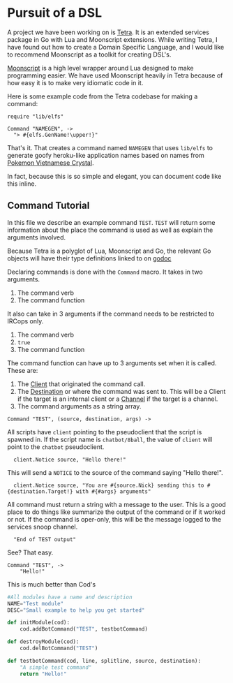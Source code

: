 Pursuit of a DSL
================

A project we have been working on is [Tetra](http://github.com/Xe/Tetra). It is 
an extended services package in Go with Lua and Moonscript extensions. While 
writing Tetra, I have found out how to create a Domain Specific Language, and 
I would like to recommend Moonscript as a toolkit for creating DSL's.

[Moonscript](http://moonscript.org) is a high level wrapper around Lua designed 
to make programming easier. We have used Moonscript heavily in Tetra because of 
how easy it is to make very idiomatic code in it.

Here is some example code from the Tetra codebase for making a command:

```moonscript
require "lib/elfs"

Command "NAMEGEN", ->
  "> #{elfs.GenName!\upper!}"
```

That's it. That creates a command named `NAMEGEN` that uses `lib/elfs` to 
generate goofy heroku-like application names based on names from [Pokemon Vietnamese Crystal](http://tvtropes.org/pmwiki/pmwiki.php/JustForFun/PokemonVietnameseCrystal).

In fact, because this is so simple and elegant, you can document code like this 
inline.

## Command Tutorial

In this file we describe an example command `TEST`. `TEST` will return some 
information about the place the command is used as well as explain the 
arguments involved.

Because Tetra is a polyglot of Lua, Moonscript and Go, the relevant Go objects 
will have their type definitions linked to on [godoc](http://godoc.org)

Declaring commands is done with the `Command` macro. It takes in two arguments.

1. The command verb
2. The command function

It also can take in 3 arguments if the command needs to be restricted to IRCops 
only.

1. The command verb
2. `true`
3. The command function

The command function can have up to 3 arguments set when it is called. These 
are:

1. The [Client](https://godoc.org/github.com/Xe/Tetra/bot#Client) that 
   originated the command call.
2. The [Destination](https://godoc.org/github.com/Xe/Tetra/bot#Targeter) or 
   where the command was sent to. This will be a Client if the target is an 
   internal client or 
   a [Channel](https://godoc.org/github.com/Xe/Tetra/bot#Channel) if the target 
   is a channel.
3. The command arguments as a string array.

```moonscript
Command "TEST", (source, destination, args) ->
```

All scripts have `client` pointing to the pseudoclient that the script is 
spawned in. If the script name is `chatbot/8ball`, the value of `client` will 
point to the `chatbot` pseudoclient.

```moonscript
  client.Notice source, "Hello there!"
```

This will send a `NOTICE` to the source of the command saying "Hello there!".

```moonscript
  client.Notice source, "You are #{source.Nick} sending this to #{destination.Target!} with #{#args} arguments"
```

All command must return a string with a message to the user. This is a good 
place to do things like summarize the output of the command or if it worked or 
not. If the command is oper-only, this will be the message logged to the 
services snoop channel.

```moonscript
  "End of TEST output"
```

See? That easy.

```moonscript
Command "TEST", ->
    "Hello!"
```

This is much better than Cod's

```python
#All modules have a name and description
NAME="Test module"
DESC="Small example to help you get started"

def initModule(cod):
    cod.addBotCommand("TEST", testbotCommand)

def destroyModule(cod):
    cod.delBotCommand("TEST")

def testbotCommand(cod, line, splitline, source, destination):
    "A simple test command"
    return "Hello!"
```
